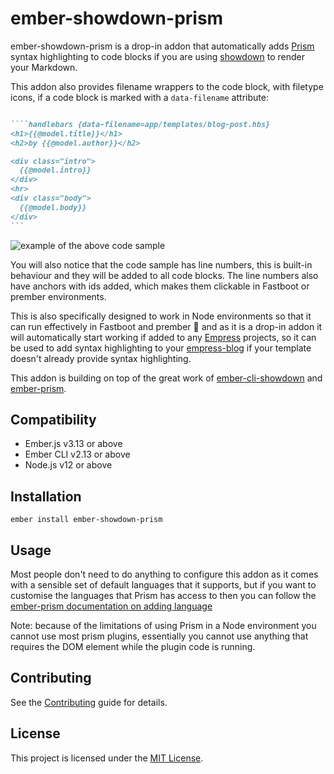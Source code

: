 # ember-showdown-prism

ember-showdown-prism is a drop-in addon that automatically adds [Prism](https://prismjs.com/) syntax highlighting to code blocks if you are using [showdown](https://github.com/showdownjs/showdown) to render your Markdown.

This addon also provides filename wrappers to the code block, with filetype icons, if a code block is marked with a `data-filename` attribute:

```markdown

````handlebars {data-filename=app/templates/blog-post.hbs}
<h1>{{@model.title}}</h1>
<h2>by {{@model.author}}</h2>

<div class="intro">
  {{@model.intro}}
</div>
<hr>
<div class="body">
  {{@model.body}}
</div>
``` 
```

![example of the above code sample](https://user-images.githubusercontent.com/594890/91036439-3f524980-e5ff-11ea-910b-b655f036b439.png)

You will also notice that the code sample has line numbers, this is built-in behaviour and they will be added to all code blocks. The line numbers also have anchors with ids added, which makes them clickable in Fastboot or prember environments.

This is also specifically designed to work in Node environments so that it can run effectively in Fastboot and prember 🎉 and as it is a drop-in addon it will automatically start working if added to any [Empress](https://github.com/empress) projects, so it can be used to add syntax highlighting to your [empress-blog](https://github.com/empress/empress-blog) if your template doesn't already provide syntax highlighting.

This addon is building on top of the great work of [ember-cli-showdown](https://github.com/gcollazo/ember-cli-showdown) and [ember-prism](https://github.com/shipshapecode/ember-prism).


## Compatibility

* Ember.js v3.13 or above
* Ember CLI v2.13 or above
* Node.js v12 or above


## Installation

```
ember install ember-showdown-prism
```


## Usage

Most people don't need to do anything to configure this addon as it comes with a sensible set of default languages that it supports, but if you want to customise the languages that Prism has access to then you can follow the [ember-prism documentation on adding language](https://github.com/shipshapecode/ember-prism#configuration)

Note: because of the limitations of using Prism in a Node environment you cannot use most prism plugins, essentially you cannot use anything that requires the DOM element while the plugin code is running.


## Contributing

See the [Contributing](CONTRIBUTING.md) guide for details.


## License

This project is licensed under the [MIT License](LICENSE.md).
